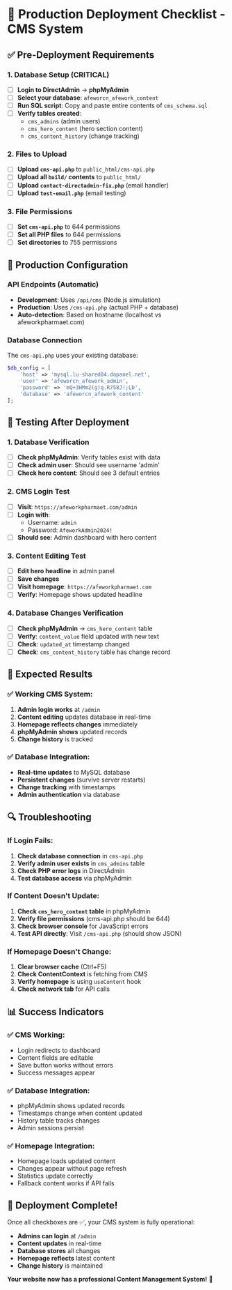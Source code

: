 # 🚀 Production Deployment Checklist - CMS System

## ✅ **Pre-Deployment Requirements**

### **1. Database Setup (CRITICAL)**
- [ ] **Login to DirectAdmin** → **phpMyAdmin**
- [ ] **Select your database**: `afeworcn_afework_content`
- [ ] **Run SQL script**: Copy and paste entire contents of `cms_schema.sql`
- [ ] **Verify tables created**:
  - `cms_admins` (admin users)
  - `cms_hero_content` (hero section content)
  - `cms_content_history` (change tracking)

### **2. Files to Upload**
- [ ] **Upload `cms-api.php`** to `public_html/cms-api.php`
- [ ] **Upload all `build/` contents** to `public_html/`
- [ ] **Upload `contact-directadmin-fix.php`** (email handler)
- [ ] **Upload `test-email.php`** (email testing)

### **3. File Permissions**
- [ ] **Set `cms-api.php`** to 644 permissions
- [ ] **Set all PHP files** to 644 permissions
- [ ] **Set directories** to 755 permissions

## 🔧 **Production Configuration**

### **API Endpoints (Automatic)**
- **Development**: Uses `/api/cms` (Node.js simulation)
- **Production**: Uses `/cms-api.php` (actual PHP + database)
- **Auto-detection**: Based on hostname (localhost vs afeworkpharmaet.com)

### **Database Connection**
The `cms-api.php` uses your existing database:
```php
$db_config = [
    'host' => 'mysql.lu-shared04.dapanel.net',
    'user' => 'afeworcn_afework_admin', 
    'password' => 'mQ+3HMm2(g)q.R758J!;Lb',
    'database' => 'afeworcn_afework_content'
];
```

## 🧪 **Testing After Deployment**

### **1. Database Verification**
- [ ] **Check phpMyAdmin**: Verify tables exist with data
- [ ] **Check admin user**: Should see username 'admin'
- [ ] **Check hero content**: Should see 3 default entries

### **2. CMS Login Test**
- [ ] **Visit**: `https://afeworkpharmaet.com/admin`
- [ ] **Login with**:
  - Username: `admin`
  - Password: `AfeworkAdmin2024!`
- [ ] **Should see**: Admin dashboard with hero content

### **3. Content Editing Test**
- [ ] **Edit hero headline** in admin panel
- [ ] **Save changes**
- [ ] **Visit homepage**: `https://afeworkpharmaet.com`
- [ ] **Verify**: Homepage shows updated headline

### **4. Database Changes Verification**
- [ ] **Check phpMyAdmin** → `cms_hero_content` table
- [ ] **Verify**: `content_value` field updated with new text
- [ ] **Check**: `updated_at` timestamp changed
- [ ] **Check**: `cms_content_history` table has change record

## 🎯 **Expected Results**

### **✅ Working CMS System:**
1. **Admin login works** at `/admin`
2. **Content editing** updates database in real-time
3. **Homepage reflects changes** immediately
4. **phpMyAdmin shows** updated records
5. **Change history** is tracked

### **✅ Database Integration:**
- **Real-time updates** to MySQL database
- **Persistent changes** (survive server restarts)
- **Change tracking** with timestamps
- **Admin authentication** via database

## 🔍 **Troubleshooting**

### **If Login Fails:**
1. **Check database connection** in `cms-api.php`
2. **Verify admin user exists** in `cms_admins` table
3. **Check PHP error logs** in DirectAdmin
4. **Test database access** via phpMyAdmin

### **If Content Doesn't Update:**
1. **Check `cms_hero_content` table** in phpMyAdmin
2. **Verify file permissions** (cms-api.php should be 644)
3. **Check browser console** for JavaScript errors
4. **Test API directly**: Visit `/cms-api.php` (should show JSON)

### **If Homepage Doesn't Change:**
1. **Clear browser cache** (Ctrl+F5)
2. **Check ContentContext** is fetching from CMS
3. **Verify homepage** is using `useContent` hook
4. **Check network tab** for API calls

## 📊 **Success Indicators**

### **✅ CMS Working:**
- Login redirects to dashboard
- Content fields are editable
- Save button works without errors
- Success messages appear

### **✅ Database Integration:**
- phpMyAdmin shows updated records
- Timestamps change when content updated
- History table tracks changes
- Admin sessions persist

### **✅ Homepage Integration:**
- Homepage loads updated content
- Changes appear without page refresh
- Statistics update correctly
- Fallback content works if API fails

## 🎉 **Deployment Complete!**

Once all checkboxes are ✅, your CMS system is fully operational:

- **Admins can login** at `/admin`
- **Content updates** in real-time
- **Database stores** all changes
- **Homepage reflects** latest content
- **Change history** is maintained

**Your website now has a professional Content Management System!** 🚀
